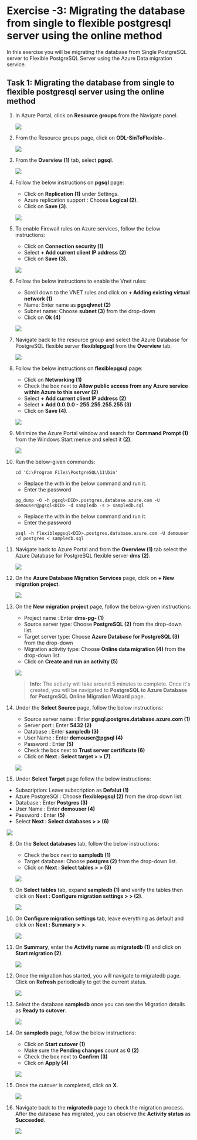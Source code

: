 # Exercise -3: Migrating the database from single to flexible postgresql server using the online method

In this exercise you will be migrating the database from Single PostgreSQL server to Flexible PostgreSQL Server using the Azure Data migration service.

## Task 1: Migrating the database from single to flexible postgresql server using the online method


1. In Azure Portal, click on **Resource groups** from the Navigate panel.
    
    ![](Images/E2T1S8.png)
    
2. From the Resource groups page, click on **ODL-SinToFlexible-<inject key="DeploymentID" enableCopy="false"/>**.
    
    ![](Images/E2T1S9.png)

3. From the **Overview (1)** tab, select **pgsql<inject key="DeploymentID" enableCopy="false"/>**.

    ![](Images/pgsql.png)
    
4. Follow the below instructions on **pgsql<inject key="DeploymentID" enableCopy="false"/>** page:

   - Click on **Replication (1)** under Settings.
   - Azure replication support : Choose **Logical (2)**.
   - Click on **Save (3)**.

   ![](Images/logical.png)

5. To enable Firewall rules on Azure services, follow the below instructions:

   - Click on **Connection security (1)**
   - Select **+ Add current client IP address (2)**
   - Click on **Save (3)**.
   
   ![](Images/firewall.png)
   
6. Follow the below instructions to enable the Vnet rules:

    - Scroll down to the VNET rules and click on **+ Adding existing virtual network (1)**
    - Name: Enter name as **pgsqlvnet (2)**
    - Subnet name: Choose **subnet (3)** from the drop-down
    - Click on **Ok (4)**

    ![](Images/subnet.png)
    
7. Navigate back to the resource group and select the Azure Database for PostgreSQL flexible server **flexiblepgsql<inject key="DeploymentID" enableCopy="false"/>** from the **Overview** tab.
 
    ![](Images/E2T1S10.png)
    
8. Follow the below instructions on **flexiblepgsql<inject key="DeploymentID" enableCopy="false"/>** page:

   - Click on **Networking (1)**
   - Check the box next to **Allow public access from any Azure service within Azure to this server (2)**
   - Select **+ Add current client IP address (2)**
   - Select **+ Add 0.0.0.0 -  255.255.255.255 (3)**
   - Click on **Save (4)**.

    ![](Images/networking.png)
    
9. Minimize the Azure Portal window and search for **Command Prompt (1)** from the Windows Start menue and select it **(2)**.

    ![](Images/cmd.png)
    
10. Run the below-given commands:

    ```
    cd 'C:\Program Files\PostgreSQL\11\bin'
    ```
    
    - Replace the **<DID>** with **<inject key="DeploymentID" enableCopy="true"/>** in the below command and run it.
    - Enter the password **<inject key="PostGre SQL Password" enableCopy="true"/>**
    
    ```
    pg_dump -O -h pgsql<DID>.postgres.database.azure.com -U demouser@pgsql<DID> -d sampledb -s > sampledb.sql
    ```
    
    - Replace the **<DID>** with **<inject key="DeploymentID" enableCopy="true"/>** in the below command and run it.
    - Enter the password **<inject key="PostGre SQL Password" enableCopy="true"/>**
    ```
    psql -h flexiblepgsql<DID>.postgres.database.azure.com -U demouser -d postgres < sampledb.sql
    ```                                                                                             
    

10. Navigate back to Azure Portal and from the **Overview (1)** tab select the Azure Database for PostgreSQL flexible server **dms<inject key="DeploymentID" enableCopy="false"/> (2)**.
    
    ![](Images/E3T1S1.png)
    
4. On the **Azure Database Migration Services** page, clcik on **+ New migration project**.

    ![](Images/E3T1S2.png)
    
5. On the **New migration project** page, follow the below-given instructions:

   - Project name : Enter **dms-pg-<inject key="DeploymentID" enableCopy="false"/> (1)**
   - Source server type: Choose **PostgreSQL (2)** from the drop-down list.
   - Target server type: Choose **Azure Database for PostgreSQL (3)** from the drop-down
   - Migration activity type: Choose **Online data migration (4)** from the drop-down list.
   - Click on **Create and run an activity (5)**

   ![](Images/mp.png)
   
   > **Info:** The activity will take around 5 minutes to complete. Once it's created, you will be navigated to **PostgreSQL to Azure Database for PostgreSQL Online Migration Wizard** page.


6. Under the **Select Source** page, follow the below instructions:

   - Source server name :  Enter **pgsql<inject key="DeploymentID" enableCopy="false"/>.postgres.database.azure.com (1)**
   - Server port : Enter **5432 (2)**
   - Database : Enter **sampledb (3)**
   - User Name : Enter **demouser@pgsql<inject key="DeploymentID" enableCopy="false"/> (4)**
   - Password : Enter **<inject key="PostGre SQL Password" enableCopy="true"/> (5)**
   - Check the box next to **Trust server certificate (6)**
   - Click on **Next : Select target > > (7)**

    ![](Images/source3.png)
    
 7. Under **Select Target** page follow the below instructions:

   - Subscription: Leave subscription as **Defalut (1)**
   - Azure PostgreSQl : Choose **flexiblepgsql<inject key="DeploymentID" enableCopy="false"/> (2)** from the drop down list.
   - Database : Enter **Postgres (3)**
   - User Name : Enter **demouser (4)**
   - Password : Enter **<inject key="PostGre SQL Password" enableCopy="true"/> (5)**
   - Select **Next : Select databases > > (6)**

   ![](Images/target.png)
   
8. On the **Select databases** tab, follow the below instructions:

   -  Check the box next to **sampledb (1)**
   -  Target database: Choose **postgres (2)** from the drop-down list.
   -  Click on **Next : Select tables > > (3)**

   ![](Images/databases1.png)
   
9. On **Select tables** tab, expand **sampledb (1)** and verify the tables then click on **Next : Configure migration settings > > (2)**.

   ![](Images/tables.png)
   
10. On **Configure migration settings** tab, leave everything as default and cilck on **Next : Summary > >**.

    ![](Images/cms.png)
    
11. On **Summary**, enter the **Activity name** as **migratedb (1)** and click on **Start migration (2)**.

     ![](Images/summary.png)
     
12. Once the migration has started, you will navigate to migratedb page. Click on **Refresh** periodically to get the current status.

     ![](Images/migratedb.png)
     
13. Select the database **sampledb** once you can see the Migration details as **Ready to cutover**.

    ![](Images/databasename.png)
    
14. On **sampledb** page, follow the below instructions:

    - Click on **Start cutover (1)**
    - Make sure the **Pending changes** count as **0 (2)**
    - Check the box next to **Confirm (3)**
    - Click on **Apply (4)**

    ![](Images/apply.png)
    
15. Once the cutover is completed, click on **X**.

    ![](Images/completed.png)
    
16. Navigate back to the **migratedb** page to check the migration process. After the database has migrated, you can observe the **Activity status** as **Succeeded**.

    ![](Images/activity.png)
